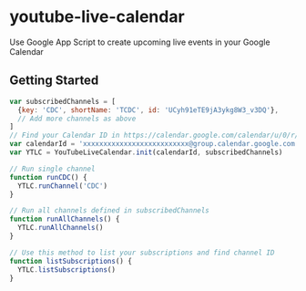 # youtube-live-calendar
Use Google App Script to create upcoming live events in your Google Calendar

## Getting Started
```js
var subscribedChannels = [
  {key: 'CDC', shortName: 'TCDC', id: 'UCyh91eTE9jA3ykg8W3_v3DQ'},
  // Add more channels as above
]
// Find your Calendar ID in https://calendar.google.com/calendar/u/0/r/settings
var calendarId = 'xxxxxxxxxxxxxxxxxxxxxxxxxx@group.calendar.google.com'
var YTLC = YouTubeLiveCalendar.init(calendarId, subscribedChannels)

// Run single channel
function runCDC() {
  YTLC.runChannel('CDC')
}

// Run all channels defined in subscribedChannels
function runAllChannels() {
  YTLC.runAllChannels()
}

// Use this method to list your subscriptions and find channel ID
function listSubscriptions() {
  YTLC.listSubscriptions()
}
```
